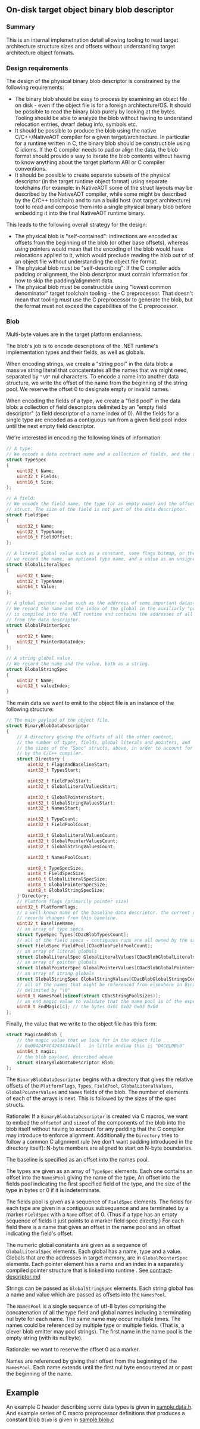 ## On-disk target object binary blob descriptor

### Summary

This is an internal implemetnation detail allowing tooling to read target architecture structure sizes and offsets without understanding target architecture object formats.

### Design requirements

The design of the physical binary blob descriptor is constrained by the following requirements:
* The binary blob should be easy to process by examining an object file on disk - even if the object
  file is for a foreign architecture/OS.  It should be possible to read the binary blob purely by
  looking at the bytes.  Tooling should be able to analyze the blob without having to understand
  relocation entries, dwarf debug info, symbols etc.
* It should be possible to produce the blob using the native C/C++/NativeAOT compiler for a given
  target/architecture.  In particular for a runtime written in C, the binary blob should be
  constructible using C idioms.  If the C compiler needs to pad or align the data, the blob format
  should provide a way to iterate the blob contents without having to know anything about the target
  platform ABI or C compiler conventions.
* It should be possible to create separate subsets of the physical descriptor (in the target runtime
  object format) using separate toolchains (for example: in NativeAOT some of the struct layouts may
  be described by the NativeAOT compiler, while some might be described by the C/C++ toolchain) and
  to run a build host (not target architecture) tool to read and compose them into a single physical
  binary blob before embedding it into the final NativeAOT runtime binary.

This leads to the following overall strategy for the design:
* The physical blob is "self-contained": indirections are encoded as offsets from the beginning of
  the blob (or other base offsets), whereas using pointers would mean that the encoding of the blob
  would have relocations applied to it, which would preclude reading the blob out of of an object
  file without understanding the object file format.
* The physical blob must be "self-describing": If the C compiler adds padding or alignment, the blob
  descriptor must contain information for how to skip the padding/alignment data.
* The physical blob must be constructible using "lowest common denominator" target toolchain
  tooling - the C preprocessor.  That doesn't mean that tooling _must_ use the C preprocessor to
  generate the blob, but the format must not exceed the capabilities of the C preprocessor.


### Blob

Multi-byte values are in the target platform endianness.

The blob's job is to encode descriptions of the .NET runtime's implementation types and their fields,
as well as globals.

When encoding strings, we create a "string pool" in the data blob: a massive string literal
that concatentates all the names that we might need, separated by `"\0"` nul characters.  To encode a name into another data structure, we write the offset of the name from the beginning of the string pool.  We reserve the offset 0 to designate empty or invalid names.

When encoding the fields of a type, we create a "field pool" in the data blob: a collection of field
descriptors delimited by an "empty field descriptor" (a field descriptor of a name index of 0).  All
the fields for a single type are encoded as a contiguous run from a given field pool index until the next empty field descriptor.

We're interested in encoding the following kinds of information:

```c
// A type:
// We encode a data contract name and a collection of fields, and the size of the type.
struct TypeSpec
{
    uint32_t Name;
    uint32_t Fields;
    uint16_t Size;
};

// A field:
// We encode the field name, the type (or an empty name) and the offset of the field in the native
// struct. The size of the field is not part of the data descriptor.
struct FieldSpec
{
    uint32_t Name;
    uint32_t TypeName;
    uint16_t FieldOffset;
};

// A literal global value such as a constant, some flags bitmap, or the value of a preprocessor define:
// we record the name, an optional type name, and a value as an unsigned 64-bit value
struct GlobalLiteralSpec
{
    uint32_t Name;
    uint32_t TypeName;
    uint64_t Value;
};

// A global pointer value such as the addrress of some important datastructure:
// We record the name and the index of the global in the auxiliarly "pointer data" global which
// is compiled into the .NET runtime and contains the addresses of all the globals that are referenced
// from the data descriptor.
struct GlobalPointerSpec
{
    uint32_t Name;
    uint32_t PointerDataIndex;
};

// A string global value.
// We record the name and the value, both as a string.
struct GlobalStringSpec
{
    uint32_t Name;
    uint32_t valueIndex;
}
```

The main data we want to emit to the object file is an instance of the following structure:

```c
// The main payload of the object file.
struct BinaryBlobDataDescriptor
{
    // A directory giving the offsets of all the other content,
    // the number of types, fields, global literals and pointers, and
    // the sizes of the "Spec" structs, above, in order to account for any padding added
    // by the C/C++ compiler.
    struct Directory {
        uint32_t FlagsAndBaselineStart;
        uint32_t TypesStart;

        uint32_t FieldPoolStart;
        uint32_t GlobalLiteralValuesStart;

        uint32_t GlobalPointersStart;
        uint32_t GlobalStringValuesStart;
        uint32_t NamesStart;

        uint32_t TypeCount;
        uint32_t FieldPoolCount;

        uint32_t GlobalLiteralValuesCount;
        uint32_t GlobalPointerValuesCount;
        uint32_t GlobalStringValuesCount;

        uint32_t NamesPoolCount;

        uint8_t TypeSpecSize;
        uint8_t FieldSpecSize;
        uint8_t GlobalLiteralSpecSize;
        uint8_t GlobalPointerSpecSize;
        uint8_t GlobalStringSpecSize;
    } Directory;
    // Platform flags (primarily pointer size)
    uint32_t PlatformFlags;
    // a well-known name of the baseline data descriptor. the current descriptor
    // records changes from this baseline.
    uint32_t BaselineName;
    // an array of type specs
    struct TypeSpec Types[CDacBlobTypesCount];
    // all of the field specs - contiguous runs are all owned by the same type
    struct FieldSpec FieldPool[CDacBlobFieldPoolCount];
    // an array of literal globals
    struct GlobalLiteralSpec GlobalLiteralValues[CDacBlobGlobalLiteralsCount];
    // an array of pointer globals
    struct GlobalPointerSpec GlobalPointerValues[CDacBlobGlobalPointersCount];
    // an array of string globals
    struct GlobalStringSpec GlobalStringValues[CDacBlobGlobalStringsCount];
    // all of the names that might be referenced from elsewhere in BinaryBlobDataDescriptor,
    // delimited by "\0"
    uint8_t NamesPool[sizeof(struct CDacStringPoolSizes)];
    // an end magic value to validate that the name pool is of the expected length
    uint8_t EndMagic[4]; // the bytes 0x01 0x02 0x03 0x04
};
```

Finally, the value that we write to the object file has this form:

```c
struct MagicAndBlob {
    // the magic value that we look for in the object file
    // 0x00424F4C42434144ull - in little endian this is "DACBLOB\0"
    uint64_t magic;
    // the blob payload, described above
    struct BinaryBlobDataDescriptor Blob;
};
```

The `BinaryBlobDataDescriptor` begins with a directory that gives the relative offsets of the `PlatformFlags`, `Types`, `FieldPool`,
`GlobalLiteralValues`, `GlobalPointerValues` and `Names` fields of the blob.  The number of elements of each of the arrays is
next. This is followed by the sizes of the spec structs.

Rationale: If a `BinaryBlobDataDescriptor` is created via C macros, we want to embed the `offsetof`
and `sizeof` of the components of the blob into the blob itself without having to account for any
padding that the C compiler may introduce to enforce alignment.  Additionally the `Directory` tries
to follow a common C alignment rule (we don't want padding introduced in the directory itself):
N-byte members are aligned to start on N-byte boundaries.

The baseline is specified as an offset into the names pool.

The types are given as an array of `TypeSpec` elements.  Each one contains an offset into the
`NamesPool` giving the name of the type, An offset into the fields pool indicating the first
specified field of the type, and the size of the type in bytes or 0 if it is indeterminate.

The fields pool is given as a sequence of `FieldSpec` elements.  The fields for each type are given
in a contiguous subsequence and are terminated by a marker `FieldSpec` with a `Name` offset of 0.
(Thus if a type has an empty sequence of fields it just points to a marker field spec directly.)
For each field there is a name that gives an offset in the name pool and an offset indicating the
field's offset.

The numeric global constants are given as a sequence of `GlobalLiteralSpec` elements.  Each global has a
name, type and a value.  Globals that are the addresses in target memory, are in `GlobalPointerSpec`
elements. Each pointer element has a name and an index in a separately compiled pointer structure
that is linked into runtime .  See
[contract-descriptor.md](/docs/design/datacontracts/contract-descriptor.md)

Strings can be passed as `GlobalStringSpec` elements.  Each string global has a name and value which
are passed as offsets into the `NamesPool`.

The `NamesPool` is a single sequence of utf-8 bytes comprising the concatenation of all the type
field and global names including a terminating nul byte for each name.  The same name may occur
multiple times.  The names could be referenced by multiple type or multiple fields. (That is, a
clever blob emitter may pool strings).  The first name in the name pool is the empty string (with
its nul byte).

Rationale: we want to reserve the offset 0 as a marker.

Names are referenced by giving their offset from the beginning of the `NamesPool`.  Each name
extends until the first nul byte encountered at or past the beginning of the name.


## Example

An example C header describing some data types is given in [sample.data.h](./sample/sample.data.h). And
example series of C macro preprocessor definitions that produces a constant blob `Blob` is given in
[sample.blob.c](./sample/sample.blob.c)
